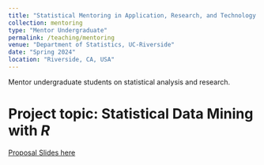 ```yaml
---
title: "Statistical Mentoring in Application, Research, and Technology Program (SMART)"
collection: mentoring
type: "Mentor Undergraduate"
permalink: /teaching/mentoring
venue: "Department of Statistics, UC-Riverside"
date: "Spring 2024"
location: "Riverside, CA, USA"
---
```


Mentor undergraduate students on statistical analysis and research.

Project topic: Statistical Data Mining with *R*
=====

[Proposal Slides here](/files/SMART_Program_Proposal.pdf)
